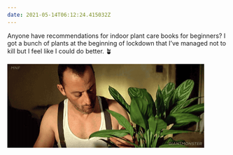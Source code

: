 ```yaml
---
date: 2021-05-14T06:12:24.415032Z
---
```

Anyone have recommendations for indoor plant care books for beginners? I got a bunch of plants at the beginning of lockdown that I’ve managed not to kill but I feel like I could do better. 🪴

![](/media/plantdad.gif)
